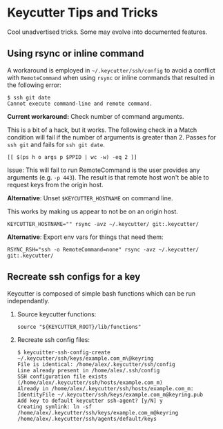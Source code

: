 # Keycutter Tips and Tricks

Cool unadvertised tricks. Some may evolve into documented features.

## Using rsync or inline command

A workaround is employed in `~/.keycutter/ssh/config` to avoid a conflict with `RemoteCommand` when using `rsync` or inline commands that resulted in the following error:

```shell
$ ssh git date
Cannot execute command-line and remote command.
```

**Current workaround:** Check number of command arguments.

This is a bit of a hack, but it works. The following check in a Match condition will fail if the number of arguments is greater than 2. Passes for `ssh git` and fails for `ssh git date`.

```shell
[[ $(ps h o args p $PPID | wc -w) -eq 2 ]]
```

Issue: This will fail to run RemoteCommand is the user provides any arguments (e.g. `-p 443`).
The result is that remote host won't be able to request keys from the origin host.

**Alternative**: Unset `$KEYCUTTER_HOSTNAME` on command line.

This works by making us appear to not be on an origin host.

```shell
KEYCUTTER_HOSTNAME="" rsync -avz ~/.keycutter/ git:.keycutter/
```

**Alternative**: Export env vars for things that need them:

```
RSYNC_RSH="ssh -o RemoteCommand=none" rsync -avz ~/.keycutter/ git:.keycutter/
```

## Recreate ssh configs for a key

Keycutter is composed of simple bash functions which can be run independantly.

1. Source keycutter functions:

    ```shell
    source "${KEYCUTTER_ROOT}/lib/functions"
    ```

2. Recreate ssh config files:

    ```shell
    $ keycuitter-ssh-config-create ~/.keycutter/ssh/keys/example.com_m\@keyring
    File is identical: /home/alex/.keycutter/ssh/config
    Line already present in /home/alex/.ssh/config
    SSH configuration file exists (/home/alex/.keycutter/ssh/hosts/example.com_m)
    Already in /home/alex/.keycutter/ssh/hosts/example.com_m:   IdentityFile ~/.keycutter/ssh/keys/example.com_m@keyring.pub
    Add key to default keycutter ssh-agent? [y/N] y
    Creating symlink: ln -sf /home/alex/.keycutter/ssh/keys/example.com_m@keyring /home/alex/.keycutter/ssh/agents/default/keys
    ```

